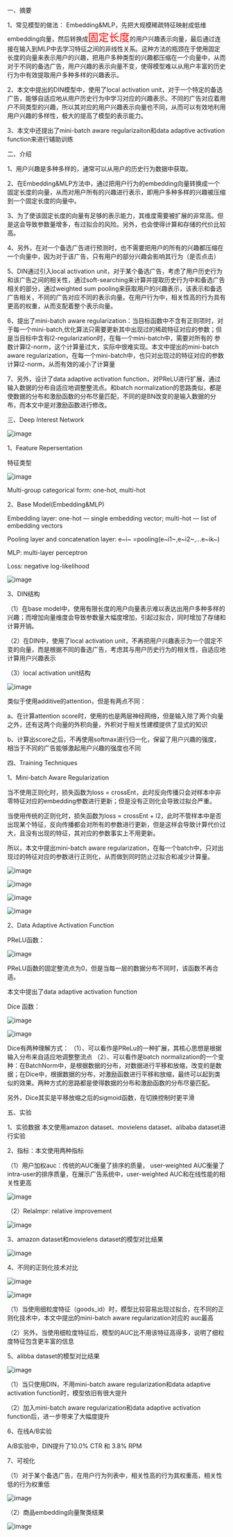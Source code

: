 一、摘要

1、常见模型的做法： Embedding&MLP，先把大规模稀疏特征映射成低维embedding向量，然后转换成<font color=red size=5>固定长度</font>的用户兴趣表示向量，最后通过连接在输入到MLP中去学习特征之间的非线性关系。这种方法的瓶颈在于使用固定长度的向量来表示用户的兴趣，把用户多种类型的兴趣都压缩在一个向量中，从而对于不同的备选广告，用户兴趣的表示向量不变，使得模型难以从用户丰富的历史行为中有效提取用户多种多样的兴趣表示。

2、本文中提出的DIN模型中，使用了local activation unit，对于一个特定的备选广告，能够自适应地从用户历史行为中学习对应的兴趣表示。不同的广告对应着用户不同类型的兴趣，所以其对应的用户兴趣表示向量也不同，从而可以有效地利用用户兴趣的多样性，极大的提高了模型的表示能力。

3、本文中还提出了mini-batch aware regularizaiton和data adaptive activation function来进行辅助训练



二、介绍

1、用户兴趣是多种多样的，通常可以从用户的历史行为数据中获取。

2、在Embedding&MLP方法中，通过把用户行为的embedding向量转换成一个固定长度的向量，从而对用户所有的兴趣进行表示，即用户多种多样的兴趣被压缩到一个固定长度的向量中。

3、为了使该固定长度的向量有足够的表示能力，其维度需要被扩展的非常高。但是这会导致参数量增多，有过拟合的风险。另外，也会使得计算和存储的代价比较高。

4、另外，在对一个备选广告进行预测时，也不需要把用户的所有的兴趣都压缩在一个向量中，因为对于该广告，只有用户的部分兴趣会影响其行为（是否点击）

5、DIN通过引入local activation unit，对于某个备选广告，考虑了用户历史行为和该广告之间的相关性，通过soft-searching来计算并提取历史行为中和备选广告相关的部分，通过weighted sum pooling来获取用户的兴趣表示，该表示和备选广告相关，不同的广告对应不同的表示向量。在用户行为中，相关性高的行为具有更高的权重，从而支配着整个表示向量。

6、提出了mini-batch aware regularization：当目标函数中不含有正则项时，对于每一个mini-batch,优化算法只需要更新其中出现过的稀疏特征对应的参数；但是当目标中含有l2-regularization时，在每一个mini-batch中，需要对所有的 参数计算l2-norm，这个计算量过大，实际中很难实现。本文中提出的mini-batch aware regularization，在每一个mini-batch中，也只对出现过的特征对应的参数计算l2-norm，从而有效的减小了计算量

7、另外，设计了data adaptive activation function，对PReLU进行扩展，通过输入数据的分布自适应地调整整流点。和batch normalization的思路类似，都是使数据的分布和激励函数的分布尽量匹配，不同的是BN改变的是输入数据的分布，而本文中是对激励函数进行修改。



三、Deep Interest Network

![image](https://github.com/shiyanwudi922/paper_summary/blob/master/picture/DeepInterestNetwork/figure2.png)

1、Feature Repersentation

特征类型

![image](https://github.com/shiyanwudi922/paper_summary/blob/master/picture/DeepInterestNetwork/table1.png)

Multi-group categorical form: one-hot, multi-hot



2、Base Model(Embedding&MLP)

Embedding layer: one-hot — single embedding vector; multi-hot — list of embedding vectors

Pooling layer and concatenation layer: e~i~ =pooling(e~i1~,e~i2~,…e~ik~)

MLP: multi-layer perceptron

Loss: negative log-likelihood

![image](https://github.com/shiyanwudi922/paper_summary/blob/master/picture/DeepInterestNetwork/equation2.png)



3、DIN结构

（1）在base model中，使用有限长度的用户向量表示难以表达出用户多种多样的兴趣；而增加向量维度会导致参数量大幅度增加，引起过拟合，同时增加了存储和计算开销。

（2）在DIN中，使用了local activation unit，不再把用户兴趣表示为一个固定不变的向量，而是根据不同的备选广告，考虑其与用户历史行为的相关性，自适应地计算用户兴趣表示

（3）local activation unit结构

![image](https://github.com/shiyanwudi922/paper_summary/blob/master/picture/DeepInterestNetwork/equation3.png)

类似于使用additive的attention，但是有两点不同：

a、在计算attention score时，使用的也是两层神经网络，但是输入除了两个向量之外，还有这两个向量的外积向量，外积对于相关性建模提供了显式的知识

b、计算出score之后，不再使用softmax进行归一化，保留了用户兴趣的强度，相当于不同的广告能够激起用户兴趣的强度也不同



四、Training Techniques

1、Mini-batch Aware Regularization

当不使用正则化时，损失函数为loss = crossEnt，此时反向传播只会对样本中非零特征对应的embedding参数进行更新；但是没有正则化会导致过拟合严重。

当使用传统的正则化时，损失函数为loss = crossEnt + l2，此时不管样本中是否出现某个特征，反向传播都会对所有的参数进行更新，但是这样会导致计算代价过大，且没有出现的特征，其对应的参数事实上不用更新。

所以，本文中提出mini-batch aware regularization，在每一个batch中，只对出现过的特征对应的参数进行正则化，从而做到同时防止过拟合和减少计算量。

![image](https://github.com/shiyanwudi922/paper_summary/blob/master/picture/DeepInterestNetwork/equation4.png)

![image](https://github.com/shiyanwudi922/paper_summary/blob/master/picture/DeepInterestNetwork/equation5.png)

![image](https://github.com/shiyanwudi922/paper_summary/blob/master/picture/DeepInterestNetwork/equation6.png)

![image](https://github.com/shiyanwudi922/paper_summary/blob/master/picture/DeepInterestNetwork/equation7.png)



2、Data Adaptive Activation Function

PReLU函数：

![image](https://github.com/shiyanwudi922/paper_summary/blob/master/picture/DeepInterestNetwork/equation8.png)

PReLU函数的固定整流点为0，但是当每一层的数据分布不同时，该函数不再合适。

本文中提出了data adaptive activation function

Dice 函数：

![image](https://github.com/shiyanwudi922/paper_summary/blob/master/picture/DeepInterestNetwork/equation9.png)

![image](https://github.com/shiyanwudi922/paper_summary/blob/master/picture/DeepInterestNetwork/figure3.png)

Dice有两种理解方式：
（1）、可以看作是PReLu的一种扩展，其核心思想是根据输入分布来自适应地调整整流点
（2）、可以看作是batch normalization的一个变种：在BatchNorm中，是根据数据的分布，对数据进行平移和放缩，改变的是数据；在Dice中，根据数据的分布，对激励函数进行平移和放缩，最终可以起到类似的效果。两种方式的思路都是使得数据的分布和激励函数的分布尽量匹配。

另外，Dice其实是平移放缩之后的sigmoid函数，在切换控制时更平滑



五、实验

1、实验数据
本文使用amazon dataset、movielens dataset、alibaba dataset进行实验

2、指标：本文使用两种指标

（1）用户加权auc：传统的AUC衡量了排序的质量， user-weighted AUC衡量了intra-user的排序质量，在展示广告系统中，user-weighted AUC和在线性能的相关性更高

![image](https://github.com/shiyanwudi922/paper_summary/blob/master/picture/DeepInterestNetwork/equation10.png)

（2）RelaImpr: relative improvement

![image](https://github.com/shiyanwudi922/paper_summary/blob/master/picture/DeepInterestNetwork/equation11.png)

3、amazon dataset和movielens dataset的模型对比结果

![image](https://github.com/shiyanwudi922/paper_summary/blob/master/picture/DeepInterestNetwork/table3.png)

4、不同的正则化技术对比

![image](https://github.com/shiyanwudi922/paper_summary/blob/master/picture/DeepInterestNetwork/table4.png)

![image](https://github.com/shiyanwudi922/paper_summary/blob/master/picture/DeepInterestNetwork/figure4.png)

（1）当使用细粒度特征（goods_id）时，模型比较容易出现过拟合，在不同的正则化技术中，本文中提出的mini-batch aware regularization对应的 auc最高

（2）另外，当使用细粒度特征后，模型的AUC比不用该特征高得多，说明了细粒度特征包含更丰富的信息

5、alibba dataset的模型对比结果

![image](https://github.com/shiyanwudi922/paper_summary/blob/master/picture/DeepInterestNetwork/table5.png)

（1）当只使用DIN，不用mini-batch aware regularization和data adaptive activation function时，模型依旧有很大提升

（2）加入mini-batch aware regularization和data adaptive activation function后，进一步带来了大幅度提升

6、在线A/B实验

A/B实验中，DIN提升了10.0% CTR 和 3.8% RPM

7、可视化

（1）对于某个备选广告，在用户行为列表中，相关性高的行为其权重高，相关性低的行为权重低

![image](https://github.com/shiyanwudi922/paper_summary/blob/master/picture/DeepInterestNetwork/figure5.png)

（2）商品embedding向量聚类结果

![image](https://github.com/shiyanwudi922/paper_summary/blob/master/picture/DeepInterestNetwork/figure6.png)


​			
​		
​	



